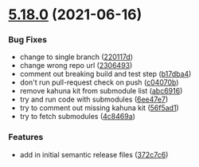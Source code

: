 # [5.18.0](https://github.com/mchuangatmp/mparticle-android-sdk-internal/compare/v5.17.0...v5.18.0) (2021-06-16)


### Bug Fixes

* change to single branch ([220117d](https://github.com/mchuangatmp/mparticle-android-sdk-internal/commit/220117d02820b7d2dfefcfb1fc9a2badb6673aaa))
* change wrong repo url ([2306493](https://github.com/mchuangatmp/mparticle-android-sdk-internal/commit/23064935f7f119f1c0ae664ee9d4b92d13de13b7))
* comment out breaking build and test step ([b17dba4](https://github.com/mchuangatmp/mparticle-android-sdk-internal/commit/b17dba4094071cbef7f67632f568ed6c5b42c3b0))
* don't run pull-request check on push ([c04070b](https://github.com/mchuangatmp/mparticle-android-sdk-internal/commit/c04070bb009b9e09c64820bd77e24480eddc14ad))
* remove kahuna kit from submodule list ([abc6916](https://github.com/mchuangatmp/mparticle-android-sdk-internal/commit/abc6916b98d69de047a9087b2e6a3fa041932e29))
* try and run code with submodules ([6ee47e7](https://github.com/mchuangatmp/mparticle-android-sdk-internal/commit/6ee47e7c05627c4b528aab626508d278ff4b1ea7))
* try to comment out missing kahuna kit ([56f5ad1](https://github.com/mchuangatmp/mparticle-android-sdk-internal/commit/56f5ad1d274d84b0ded573b4af9ae1d57be312a1))
* try to fetch submodules ([4c8469a](https://github.com/mchuangatmp/mparticle-android-sdk-internal/commit/4c8469a5f3dbf6cce05c716ec8a136213fcdc285))


### Features

* add in initial semantic release files ([372c7c6](https://github.com/mchuangatmp/mparticle-android-sdk-internal/commit/372c7c6ceded19f3f31b21575ad5277b5e2a500d))
